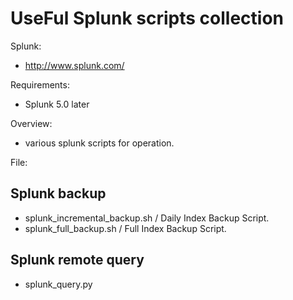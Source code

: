 # UseFul Splunk scripts collection
Splunk:
- http://www.splunk.com/

Requirements:
- Splunk 5.0 later

Overview:
- various splunk scripts for operation.

File:
## Splunk backup 
- splunk_incremental_backup.sh / Daily Index Backup Script.
- splunk_full_backup.sh        / Full Index Backup Script.

## Splunk remote query
- splunk_query.py
